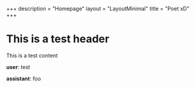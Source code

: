 +++
description = "Homepage"
layout = "LayoutMinimal"
title = "Poet xD"
+++

# This is a test header

This is a test content

**user**: test

**assistant**: foo
